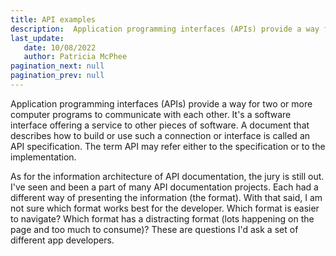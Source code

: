 ```yaml
---
title: API examples
description:  Application programming interfaces (APIs) provide a way for two or more computer programs to communicate with each other. It's a software interface offering a service to other pieces of software.
last_update: 
   date: 10/08/2022
   author: Patricia McPhee
pagination_next: null
pagination_prev: null
---
```


Application programming interfaces (APIs) provide a way for two or more computer programs to communicate with each other. It's a software interface offering a service to other pieces of software. A document that describes how to build or use such a connection or interface is called an API specification. The term API may refer either to the specification or to the implementation.

As for the information architecture of API documentation, the jury is still out.  I've seen and been a part of many API documentation projects. Each had a different way of presenting the information (the format). With that said, I am not sure which format works best for the developer. Which format is easier to navigate? Which format has a distracting format (lots happening on the page and too much to consume)? These are questions I'd ask a set of different app developers. 



